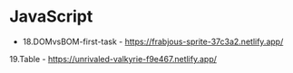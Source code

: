 # JavaScript

+ 18.DOMvsBOM-first-task - https://frabjous-sprite-37c3a2.netlify.app/

19.Table - https://unrivaled-valkyrie-f9e467.netlify.app/
